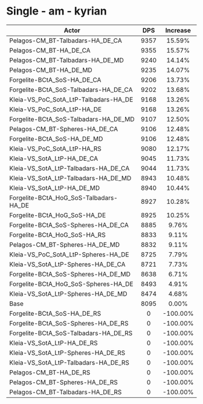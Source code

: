 # Single - am - kyrian
| Actor | DPS | Increase |
|---|:---:|:---:|
|Pelagos-CM_BT-Talbadars-HA_DE_CA|9357|15.59%|
|Pelagos-CM_BT-HA_DE_CA|9355|15.57%|
|Pelagos-CM_BT-Talbadars-HA_DE_MD|9240|14.14%|
|Pelagos-CM_BT-HA_DE_MD|9235|14.07%|
|Forgelite-BCtA_SoS-HA_DE_CA|9206|13.73%|
|Forgelite-BCtA_SoS-Talbadars-HA_DE_CA|9202|13.68%|
|Kleia-VS_PoC_SotA_LtP-Talbadars-HA_DE|9168|13.26%|
|Kleia-VS_PoC_SotA_LtP-HA_DE|9168|13.26%|
|Forgelite-BCtA_SoS-Talbadars-HA_DE_MD|9107|12.50%|
|Pelagos-CM_BT-Spheres-HA_DE_CA|9106|12.48%|
|Forgelite-BCtA_SoS-HA_DE_MD|9106|12.48%|
|Kleia-VS_PoC_SotA_LtP-HA_RS|9080|12.17%|
|Kleia-VS_SotA_LtP-HA_DE_CA|9045|11.73%|
|Kleia-VS_SotA_LtP-Talbadars-HA_DE_CA|9044|11.73%|
|Kleia-VS_SotA_LtP-Talbadars-HA_DE_MD|8943|10.48%|
|Kleia-VS_SotA_LtP-HA_DE_MD|8940|10.44%|
|Forgelite-BCtA_HoG_SoS-Talbadars-HA_DE|8927|10.28%|
|Forgelite-BCtA_HoG_SoS-HA_DE|8925|10.25%|
|Forgelite-BCtA_SoS-Spheres-HA_DE_CA|8885|9.76%|
|Forgelite-BCtA_HoG_SoS-HA_RS|8833|9.11%|
|Pelagos-CM_BT-Spheres-HA_DE_MD|8832|9.11%|
|Kleia-VS_PoC_SotA_LtP-Spheres-HA_DE|8725|7.79%|
|Kleia-VS_SotA_LtP-Spheres-HA_DE_CA|8721|7.73%|
|Forgelite-BCtA_SoS-Spheres-HA_DE_MD|8638|6.71%|
|Forgelite-BCtA_HoG_SoS-Spheres-HA_DE|8493|4.91%|
|Kleia-VS_SotA_LtP-Spheres-HA_DE_MD|8474|4.68%|
|Base|8095|0.00%|
|Forgelite-BCtA_SoS-HA_DE_RS|0|-100.00%|
|Forgelite-BCtA_SoS-Spheres-HA_DE_RS|0|-100.00%|
|Forgelite-BCtA_SoS-Talbadars-HA_DE_RS|0|-100.00%|
|Kleia-VS_SotA_LtP-HA_DE_RS|0|-100.00%|
|Kleia-VS_SotA_LtP-Spheres-HA_DE_RS|0|-100.00%|
|Kleia-VS_SotA_LtP-Talbadars-HA_DE_RS|0|-100.00%|
|Pelagos-CM_BT-HA_DE_RS|0|-100.00%|
|Pelagos-CM_BT-Spheres-HA_DE_RS|0|-100.00%|
|Pelagos-CM_BT-Talbadars-HA_DE_RS|0|-100.00%|

